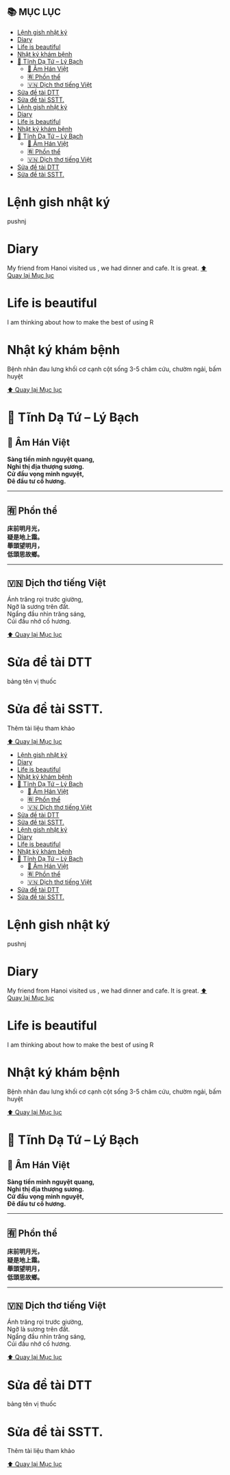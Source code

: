 ## 📚 MỤC LỤC <a name="TopPage"></a>

- [Lệnh gish nhật ký](#lệnh-gish-nhật-ký)
- [Diary](#diary)
- [Life is beautiful](#life-is-beautiful)
- [Nhật ký khám bệnh](#nhật-ký-khám-bệnh)
- [🏯 Tĩnh Dạ Tứ – Lý Bạch](#-tĩnh-dạ-tứ--lý-bạch)
  - [📖 Âm Hán Việt](#-âm-hán-việt)
  - [🈶 Phồn thể](#-phồn-thể)
  - [🇻🇳 Dịch thơ tiếng Việt](#-dịch-thơ-tiếng-việt)
- [Sửa đề tài DTT](#sửa-đề-tài-dtt)
- [Sửa đề tài SSTT.](#sửa-đề-tài-sstt)
- [Lệnh gish nhật ký](#lệnh-gish-nhật-ký-1)
- [Diary](#diary-1)
- [Life is beautiful](#life-is-beautiful-1)
- [Nhật ký khám bệnh](#nhật-ký-khám-bệnh-1)
- [🏯 Tĩnh Dạ Tứ – Lý Bạch](#-tĩnh-dạ-tứ--lý-bạch-1)
  - [📖 Âm Hán Việt](#-âm-hán-việt-1)
  - [🈶 Phồn thể](#-phồn-thể-1)
  - [🇻🇳 Dịch thơ tiếng Việt](#-dịch-thơ-tiếng-việt-1)
- [Sửa đề tài DTT](#sửa-đề-tài-dtt-1)
- [Sửa đề tài SSTT.](#sửa-đề-tài-sstt-1)





# Lệnh gish nhật ký
pushnj

# Diary

My friend from Hanoi visited us , we had dinner and cafe. It is great.
[⬆️ Quay lại Mục lục](#TopPage)
# Life is beautiful
I am thinking about how to make the best of using R
# Nhật ký khám bệnh 
Bệnh nhân đau lưng khối cơ cạnh cột sống 3-5 châm cứu, chườm ngải, bấm huyệt

[⬆️ Quay lại Mục lục](#TopPage)

# 🏯 Tĩnh Dạ Tứ – Lý Bạch

## 📖 Âm Hán Việt

**Sàng tiền minh nguyệt quang,**  
**Nghi thị địa thượng sương.**  
**Cử đầu vọng minh nguyệt,**  
**Đê đầu tư cố hương.**

---

## 🈶 Phồn thể

**床前明月光，**  
**疑是地上霜。**  
**舉頭望明月，**  
**低頭思故鄉。**

---

## 🇻🇳 Dịch thơ tiếng Việt

Ánh trăng rọi trước giường,  
Ngỡ là sương trên đất.  
Ngẩng đầu nhìn trăng sáng,  
Cúi đầu nhớ cố hương.

[⬆️ Quay lại Mục lục](#TopPage)
# Sửa đề tài DTT
bảng tên vị thuốc

# Sửa đề tài SSTT.
 Thêm tài liệu tham khảo

 [⬆️ Quay lại Mục lục](#TopPage)

- [Lệnh gish nhật ký](#lệnh-gish-nhật-ký)
- [Diary](#diary)
- [Life is beautiful](#life-is-beautiful)
- [Nhật ký khám bệnh](#nhật-ký-khám-bệnh)
- [🏯 Tĩnh Dạ Tứ – Lý Bạch](#-tĩnh-dạ-tứ--lý-bạch)
  - [📖 Âm Hán Việt](#-âm-hán-việt)
  - [🈶 Phồn thể](#-phồn-thể)
  - [🇻🇳 Dịch thơ tiếng Việt](#-dịch-thơ-tiếng-việt)
- [Sửa đề tài DTT](#sửa-đề-tài-dtt)
- [Sửa đề tài SSTT.](#sửa-đề-tài-sstt)
- [Lệnh gish nhật ký](#lệnh-gish-nhật-ký-1)
- [Diary](#diary-1)
- [Life is beautiful](#life-is-beautiful-1)
- [Nhật ký khám bệnh](#nhật-ký-khám-bệnh-1)
- [🏯 Tĩnh Dạ Tứ – Lý Bạch](#-tĩnh-dạ-tứ--lý-bạch-1)
  - [📖 Âm Hán Việt](#-âm-hán-việt-1)
  - [🈶 Phồn thể](#-phồn-thể-1)
  - [🇻🇳 Dịch thơ tiếng Việt](#-dịch-thơ-tiếng-việt-1)
- [Sửa đề tài DTT](#sửa-đề-tài-dtt-1)
- [Sửa đề tài SSTT.](#sửa-đề-tài-sstt-1)





# Lệnh gish nhật ký
pushnj

# Diary

My friend from Hanoi visited us , we had dinner and cafe. It is great.
[⬆️ Quay lại Mục lục](#TopPage)
# Life is beautiful
I am thinking about how to make the best of using R
# Nhật ký khám bệnh 
Bệnh nhân đau lưng khối cơ cạnh cột sống 3-5 châm cứu, chườm ngải, bấm huyệt

[⬆️ Quay lại Mục lục](#TopPage)

# 🏯 Tĩnh Dạ Tứ – Lý Bạch

## 📖 Âm Hán Việt

**Sàng tiền minh nguyệt quang,**  
**Nghi thị địa thượng sương.**  
**Cử đầu vọng minh nguyệt,**  
**Đê đầu tư cố hương.**

---

## 🈶 Phồn thể

**床前明月光，**  
**疑是地上霜。**  
**舉頭望明月，**  
**低頭思故鄉。**

---

## 🇻🇳 Dịch thơ tiếng Việt

Ánh trăng rọi trước giường,  
Ngỡ là sương trên đất.  
Ngẩng đầu nhìn trăng sáng,  
Cúi đầu nhớ cố hương.

[⬆️ Quay lại Mục lục](#TopPage)
# Sửa đề tài DTT
bảng tên vị thuốc

# Sửa đề tài SSTT.
 Thêm tài liệu tham khảo

 [⬆️ Quay lại Mục lục](#TopPage)
